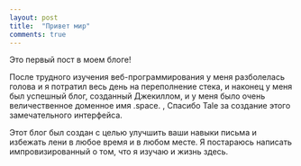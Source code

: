 ```yaml
---
layout: post
title:  "Привет мир"
comments: true
---
```


Это первый пост в моем блоге!

После трудного изучения веб-программирования у меня разболелась голова и я потратил весь день на переполнение стека, и наконец у меня был успешный блог, созданный Джекиллом, и у меня было очень величественное доменное имя .space. , Спасибо Tale за создание этого замечательного интерфейса.

Этот блог был создан с целью улучшить ваши навыки письма и избежать лени в любое время и в любом месте. Я постараюсь написать импровизированный о том, что я изучаю и жизнь здесь.